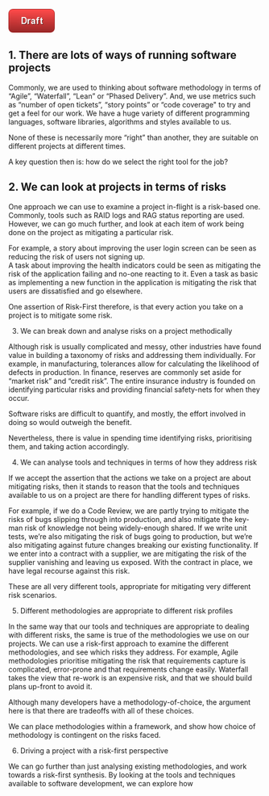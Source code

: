 ![Draft](images/state/draft.png)


## 1.  There are lots of ways of running software projects

Commonly, we are used to thinking about software methodology in terms of “Agile”, “Waterfall”, “Lean” or “Phased Delivery”. And, we use metrics such as “number of open tickets”, “story points” or “code coverage" to try and get a feel for our work.  We have a huge variety of different programming languages, software libraries, algorithms and styles available to us.

None of these is necessarily more “right” than another, they are suitable on different projects at different times.

A key question then is: how do we select the right tool for the job?

## 2.  We can look at projects in terms of risks

One approach we can use to examine a project in-flight is a risk-based one.  Commonly, tools such as RAID logs and RAG status reporting are used.  However, we can go much further, and look at each item of work being done on the project as mitigating a particular risk.   

For example, a story about improving the user login screen can be seen as reducing the risk of users not signing up.   
A task about improving the health indicators could be seen as mitigating the risk of the application failing and no-one reacting to it. 
Even a task as basic as implementing a new function in the application is mitigating the risk that users are dissatisfied and go elsewhere.  

One assertion of Risk-First therefore, is that every action you take on a project is to mitigate some risk.  

3.  We can break down and analyse risks on a project methodically

Although risk is usually complicated and messy, other industries have found value in building a taxonomy of risks and addressing them individually.  For example, in manufacturing, tolerances allow for calculating the likelihood of defects in production.  In finance, reserves are commonly set aside for “market risk” and “credit risk”.  The entire insurance industry is founded on identifying particular risks and providing financial safety-nets for when they occur.   

Software risks are difficult to quantify, and mostly, the effort involved in doing so would outweigh the benefit.  

Nevertheless, there is value in spending time identifying risks, prioritising them, and taking action accordingly.   

4.  We can analyse tools and techniques in terms of how they address risk

If we accept the assertion that the actions we take on a project are about mitigating risks, then it stands to reason that the tools and techniques available to us on a project are there for handling different types of risks.  

For example, if we do a Code Review, we are partly trying to mitigate the risks of bugs slipping through into production, and also mitigate the key-man risk of knowledge not being widely-enough shared. If we write unit tests, we’re also mitigating the risk of bugs going to production, but we’re also mitigating against future changes breaking our existing functionality.   If we enter into a contract with a supplier, we are mitigating the risk of the supplier vanishing and leaving us exposed.  With the contract in place, we have legal recourse against this risk.

These are all very different tools, appropriate for mitigating very different risk scenarios.

5.  Different methodologies are appropriate to different risk profiles

In the same way that our tools and techniques are appropriate to dealing with different risks, the same is true of the methodologies we use on our projects.  We can use a risk-first approach to examine the different methodologies, and see which risks they address.   For example, Agile methodologies prioritise mitigating the risk that requirements capture is complicated, error-prone and that requirements change easily.  Waterfall takes the view that re-work is an expensive risk, and that we should build plans up-front to avoid it.  

Although many developers have a methodology-of-choice, the argument here is that there are tradeoffs with all of these choices.

We can place methodologies within a framework, and show how choice of methodology is contingent on the risks faced.

6.  Driving a project with a risk-first perspective 

We can go further than just analysing existing methodologies, and work towards a risk-first synthesis.  By looking at the tools and techniques available to software development, we can explore how 
